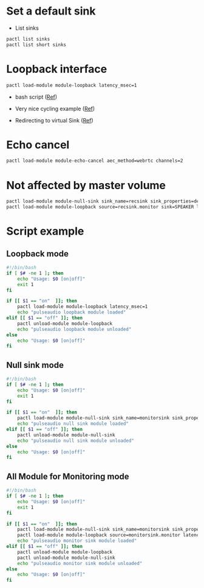# Set a default sink

- List sinks

```bash
pactl list sinks
pactl list short sinks
```

# Loopback interface

```bash
pactl load-module module-loopback latency_msec=1
```

- bash script ([Ref](https://gist.github.com/iamc/22ec9d65d020c7e09e8abf2d9e210de1))

- Very nice cycling example ([Ref](https://itectec.com/ubuntu/ubuntu-share-an-audio-playback-stream-through-a-live-audio-video-conversation-like-skype/))

- Redirecting to virtual Sink ([Ref](https://unix.stackexchange.com/questions/576785/redirecting-pulseaudio-sink-to-a-virtual-source))

# Echo cancel

```bash
pactl load-module module-echo-cancel aec_method=webrtc channels=2
```

# Not affected by master volume

```bash
pactl load-module module-null-sink sink_name=recsink sink_properties=device.description=RecSink
pactl load-module module-loopback source=recsink.monitor sink=SPEAKER latency_msec=1
```

# Script example

## Loopback mode
```bash
#!/bin/bash
if [ $# -ne 1 ]; then
    echo "Usage: $0 [on|off]"
    exit 1
fi

if [[ $1 == "on"  ]]; then
    pactl load-module module-loopback latency_msec=1
    echo "pulseaudio loopback module loaded"
elif [[ $1 == "off" ]]; then
    pactl unload-module module-loopback
    echo "pulseaudio loopback module unloaded"
else
    echo "Usage: $0 [on|off]"
fi
```

## Null sink mode
```bash
#!/bin/bash
if [ $# -ne 1 ]; then
    echo "Usage: $0 [on|off]"
    exit 1
fi

if [[ $1 == "on"  ]]; then
    pactl load-module module-null-sink sink_name=monitorsink sink_properties=device.description=MonitorSink
    echo "pulseaudio null sink module loaded"
elif [[ $1 == "off" ]]; then
    pactl unload-module module-null-sink
    echo "pulseaudio null sink module unloaded"
else
    echo "Usage: $0 [on|off]"
fi
```

## All Module for Monitoring mode

```bash
#!/bin/bash
if [ $# -ne 1 ]; then
    echo "Usage: $0 [on|off]"
    exit 1
fi

if [[ $1 == "on"  ]]; then
    pactl load-module module-null-sink sink_name=monitorsink sink_properties=device.description=MonitorSink
    pactl load-module module-loopback source=monitorsink.monitor latency_msec=1
    echo "pulseaudio monitor sink module loaded"
elif [[ $1 == "off" ]]; then
    pactl unload-module module-loopback
    pactl unload-module module-null-sink
    echo "pulseaudio monitor sink module unloaded"
else
    echo "Usage: $0 [on|off]"
fi
```
